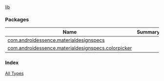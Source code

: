 [lib](./index.md)

### Packages

| Name | Summary |
|---|---|
| [com.androidessence.materialdesignspecs](com.androidessence.materialdesignspecs/index.md) |  |
| [com.androidessence.materialdesignspecs.colorpicker](com.androidessence.materialdesignspecs.colorpicker/index.md) |  |

### Index

[All Types](alltypes/index.md)